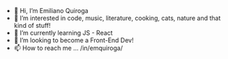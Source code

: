 - 👋 Hi, I’m Emiliano Quiroga
- 👀 I’m interested in code, music, literature, cooking, cats, nature and that kind of stuff!
- 🌱 I’m currently learning JS - React
- 💞️ I’m looking to become a Front-End Dev!
- 📫 How to reach me ... /in/emquiroga/

<!---
emquiroga/emquiroga is a ✨ special ✨ repository because its `README.md` (this file) appears on your GitHub profile.
You can click the Preview link to take a look at your changes.
--->
